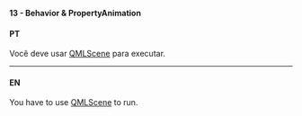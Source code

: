 ﻿**13 - Behavior & PropertyAnimation**

#### PT

Você deve usar [QMLScene](http://doc.qt.io/qt-5/qtquick-qmlscene.html) para executar.
- - -
#### EN

You have to use [QMLScene](http://doc.qt.io/qt-5/qtquick-qmlscene.html) to run.

